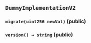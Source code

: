 ## `DummyImplementationV2`






### `migrate(uint256 newVal)` (public)





### `version() → string` (public)








